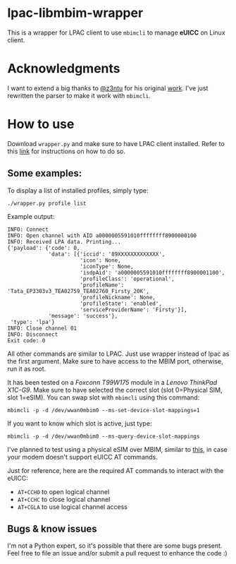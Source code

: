 # lpac-libmbim-wrapper
This is a wrapper for LPAC client to use `mbimcli` to manage **eUICC** on Linux client.

# Acknowledgments
I want to extend a big thanks to [@z3ntu](https://github.com/z3ntu/) for his original [work](https://github.com/z3ntu/lpac-libqmi-wrapper). I've just rewritten the parser to make it work with `mbimcli`.

# How to use
Download `wrapper.py` and make sure to have LPAC client installed. Refer to this [link](https://github.com/estkme-group/lpac) for instructions on how to do so.

## Some examples:

To display a list of installed profiles, simply type:

`./wrapper.py profile list`

Example output:

```
INFO: Connect
INFO: Open channel with AID a0000005591010ffffffff8900000100
INFO: Received LPA data. Printing...
{'payload': {'code': 0,
             'data': [{'iccid': '89XXXXXXXXXXXXX',
                       'icon': None,
                       'iconType': None,
                       'isdpAid': 'a0000005591010ffffffff8900001100',
                       'profileClass': 'operational',
                       'profileName': 'Tata_EP3303v3_TEA02759_TEA02760_Firsty_20K',
                       'profileNickname': None,
                       'profileState': 'enabled',
                       'serviceProviderName': 'Firsty'}],
             'message': 'success'},
 'type': 'lpa'}
INFO: Close channel 01
INFO: Disconnect
Exit code: 0
```

All other commands are similar to LPAC. Just use wrapper instead of lpac as the first argument. Make sure to have access to the MBIM port, otherwise, run it as root.

It has been tested on a *Foxconn T99W175* module in a *Lenovo ThinkPad X1C-G9*. Make sure to have selected the correct slot (slot 0=Physical SIM, slot 1=eSIM).
You can swap slot with `mbimcli` using this command:

`mbimcli -p -d /dev/wwan0mbim0 --ms-set-device-slot-mappings=1`

If you want to know which slot is active, just type:

`mbimcli -p -d /dev/wwan0mbim0 --ms-query-device-slot-mappings`

I've planned to test using a physical eSIM over MBIM, similar to [this](https://www.lenovo.com/it/it/p/accessories-and-software/mobile-broadband/4g-lte/4xc1l91362), in case your modem doesn't support eUICC AT commands.

Just for reference, here are the required AT commands to interact with the eUICC:
- `AT+CCHO` to open logical channel
- `AT+CCHC` to close logical channel 
- `AT+CGLA` to use logical channel access

## Bugs & know issues

I'm not a Python expert, so it's possible that there are some bugs present. Feel free to file an issue and/or submit a pull request to enhance the code :)
